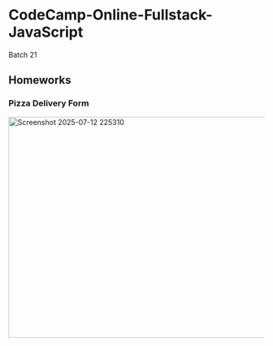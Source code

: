 # CodeCamp-Online-Fullstack-JavaScript
Batch 21

## Homeworks

### Pizza Delivery Form    
<img width="767" height="435" alt="Screenshot 2025-07-12 225310" src="https://github.com/user-attachments/assets/4e2d26ef-4e98-4ecc-aea4-24cd1d64f6f1" />
